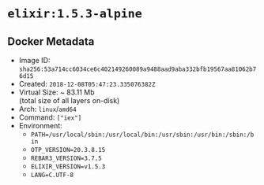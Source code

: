 # `elixir:1.5.3-alpine`

## Docker Metadata

- Image ID: `sha256:53a714cc6034ce6c402149260089a9488aad9aba332bfb19567aa81062b76d15`
- Created: `2018-12-08T05:47:23.335076382Z`
- Virtual Size: ~ 83.11 Mb  
  (total size of all layers on-disk)
- Arch: `linux`/`amd64`
- Command: `["iex"]`
- Environment:
  - `PATH=/usr/local/sbin:/usr/local/bin:/usr/sbin:/usr/bin:/sbin:/bin`
  - `OTP_VERSION=20.3.8.15`
  - `REBAR3_VERSION=3.7.5`
  - `ELIXIR_VERSION=v1.5.3`
  - `LANG=C.UTF-8`
